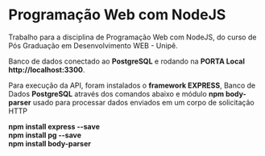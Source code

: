 # Programação Web com NodeJS
Trabalho para a disciplina de Programação Web com NodeJS, do curso de Pós Graduação em Desenvolvimento WEB  - Unipê.

Banco de dados conectado ao <b>PostgreSQL</b> e rodando na <b>PORTA Local http://localhost:3300</b>.

Para execução da API, foram instalados o <b>framework EXPRESS</b>, Banco de Dados <b>PostgreSQL</b> através dos comandos abaixo e módulo <b>npm body-parser</b> usado para processar dados enviados em um corpo de solicitação HTTP

<b>npm install express --save</b> <br>
<b>npm install pg --save</b> <br>
<b>npm install body-parser</b>
